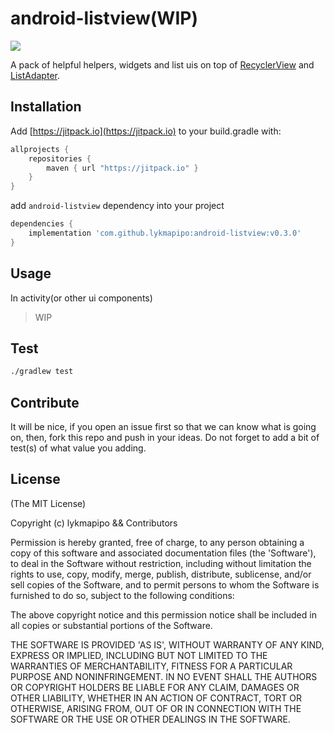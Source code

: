 android-listview(WIP)
=========================

[![](https://jitpack.io/v/lykmapipo/android-listview.svg)](https://jitpack.io/#lykmapipo/android-listview)

A pack of helpful helpers, widgets and list uis on top of [RecyclerView](https://developer.android.com/reference/androidx/recyclerview/widget/RecyclerView.html) and [ListAdapter](https://developer.android.com/reference/androidx/recyclerview/widget/ListAdapter.html).

## Installation
Add [https://jitpack.io](https://jitpack.io) to your build.gradle with:
```gradle
allprojects {
    repositories {
        maven { url "https://jitpack.io" }
    }
}
```
add `android-listview` dependency into your project

```gradle
dependencies {
    implementation 'com.github.lykmapipo:android-listview:v0.3.0'
}
```

## Usage

In activity(or other ui components)

> WIP


## Test
```sh
./gradlew test
```

## Contribute
It will be nice, if you open an issue first so that we can know what is going on, then, fork this repo and push in your ideas.
Do not forget to add a bit of test(s) of what value you adding.

## License

(The MIT License)

Copyright (c) lykmapipo && Contributors

Permission is hereby granted, free of charge, to any person obtaining
a copy of this software and associated documentation files (the
'Software'), to deal in the Software without restriction, including
without limitation the rights to use, copy, modify, merge, publish,
distribute, sublicense, and/or sell copies of the Software, and to
permit persons to whom the Software is furnished to do so, subject to
the following conditions:

The above copyright notice and this permission notice shall be
included in all copies or substantial portions of the Software.

THE SOFTWARE IS PROVIDED 'AS IS', WITHOUT WARRANTY OF ANY KIND,
EXPRESS OR IMPLIED, INCLUDING BUT NOT LIMITED TO THE WARRANTIES OF
MERCHANTABILITY, FITNESS FOR A PARTICULAR PURPOSE AND NONINFRINGEMENT.
IN NO EVENT SHALL THE AUTHORS OR COPYRIGHT HOLDERS BE LIABLE FOR ANY
CLAIM, DAMAGES OR OTHER LIABILITY, WHETHER IN AN ACTION OF CONTRACT,
TORT OR OTHERWISE, ARISING FROM, OUT OF OR IN CONNECTION WITH THE
SOFTWARE OR THE USE OR OTHER DEALINGS IN THE SOFTWARE.
